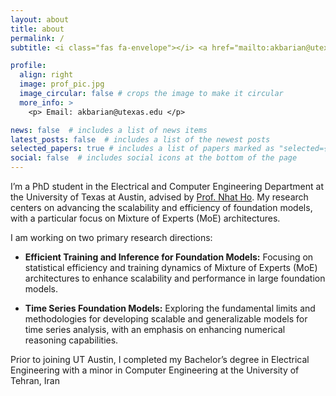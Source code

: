 ```yaml
---
layout: about
title: about
permalink: /
subtitle: <i class="fas fa-envelope"></i> <a href="mailto:akbarian@utexas.edu">Email</a> | <i class="fab fa-github"></i> <a href="https://github.com/pedakb">GitHub</a> | <i class="fab fa-linkedin"></i> <a href="https://www.linkedin.com/in/pedram-akbarian-10695a100/">LinkedIn</a> | <i class="fas fa-graduation-cap"></i> <a href="https://scholar.google.com/citations?hl=en&user=WDYtbiMAAAAJ">Google Scholar</a>

profile:
  align: right
  image: prof_pic.jpg
  image_circular: false # crops the image to make it circular
  more_info: >
    <p> Email: akbarian@utexas.edu </p>

news: false  # includes a list of news items
latest_posts: false  # includes a list of the newest posts
selected_papers: true # includes a list of papers marked as "selected={true}"
social: false  # includes social icons at the bottom of the page
---
```


I’m a PhD student in the Electrical and Computer Engineering Department at the University of Texas at Austin, advised by [Prof. Nhat Ho](https://nhatptnk8912.github.io/). My research centers on advancing the scalability and efficiency of foundation models, with a particular focus on Mixture of Experts (MoE) architectures.

I am working on two primary research directions:

- **Efficient Training and Inference for Foundation Models:** Focusing on statistical efficiency and training dynamics of Mixture of Experts (MoE) architectures to enhance scalability and performance in large foundation models.

- **Time Series Foundation Models:** Exploring the fundamental limits and methodologies for developing scalable and generalizable models for time series analysis, with an emphasis on enhancing numerical reasoning capabilities.

Prior to joining UT Austin, I completed my Bachelor’s degree in Electrical Engineering with a minor in Computer Engineering at the University of Tehran, Iran